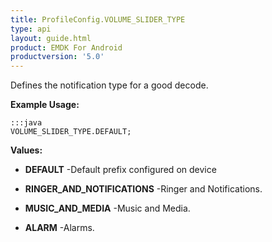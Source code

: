 ```yaml
---
title: ProfileConfig.VOLUME_SLIDER_TYPE
type: api
layout: guide.html
product: EMDK For Android
productversion: '5.0'
---
```



Defines the notification type for a good decode.
 
 

**Example Usage:**
	
	:::java	
	VOLUME_SLIDER_TYPE.DEFAULT;


**Values:**

* **DEFAULT** -Default prefix configured on device

* **RINGER_AND_NOTIFICATIONS** -Ringer and Notifications.

* **MUSIC_AND_MEDIA** -Music and Media.

* **ALARM** -Alarms.





